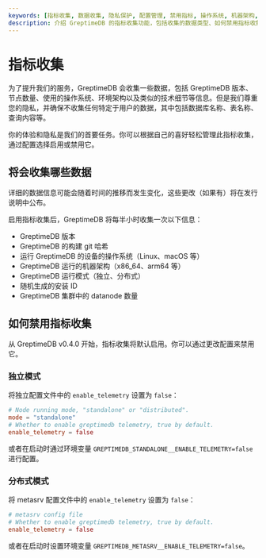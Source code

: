 ```yaml
---
keywords: [指标收集, 数据收集, 隐私保护, 配置管理, 禁用指标, 操作系统, 机器架构, 集群信息]
description: 介绍 GreptimeDB 的指标收集功能，包括收集的数据类型、如何禁用指标收集等内容。
---
```


# 指标收集

为了提升我们的服务，GreptimeDB 会收集一些数据，包括 GreptimeDB 版本、节点数量、使用的操作系统、环境架构以及类似的技术细节等信息。但是我们尊重您的隐私，并确保不收集任何特定于用户的数据，其中包括数据库名称、表名称、查询内容等。

你的体验和隐私是我们的首要任务。你可以根据自己的喜好轻松管理此指标收集，通过配置选择启用或禁用它。

## 将会收集哪些数据

详细的数据信息可能会随着时间的推移而发生变化，这些更改（如果有）将在发行说明中公布。

启用指标收集后，GreptimeDB 将每半小时收集一次以下信息：

- GreptimeDB 版本
- GreptimeDB 的构建 git 哈希
- 运行 GreptimeDB 的设备的操作系统（Linux、macOS 等）
- GreptimeDB 运行的机器架构（x86_64、arm64 等）
- GreptimeDB 运行模式（独立、分布式）
- 随机生成的安装 ID
- GreptimeDB 集群中的 datanode 数量

## 如何禁用指标收集

从 GreptimeDB v0.4.0 开始，指标收集将默认启用。你可以通过更改配置来禁用它。

### 独立模式

将独立配置文件中的 `enable_telemetry` 设置为 `false`：

```toml
# Node running mode, "standalone" or "distributed".
mode = "standalone"
# Whether to enable greptimedb telemetry, true by default.
enable_telemetry = false
```

或者在启动时通过环境变量 `GREPTIMEDB_STANDALONE__ENABLE_TELEMETRY=false` 进行配置。

### 分布式模式

将 metasrv 配置文件中的 `enable_telemetry` 设置为 `false`：

```toml
# metasrv config file
# Whether to enable greptimedb telemetry, true by default.
enable_telemetry = false 
```

或者在启动时设置环境变量 `GREPTIMEDB_METASRV__ENABLE_TELEMETRY=false`。
